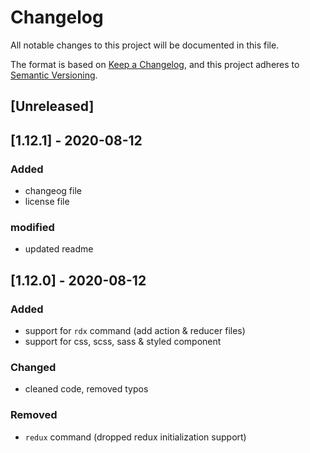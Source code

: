 # Changelog
All notable changes to this project will be documented in this file.

The format is based on [Keep a Changelog](https://keepachangelog.com/en/1.0.0/),
and this project adheres to [Semantic Versioning](https://semver.org/spec/v2.0.0.html).

## [Unreleased]

## [1.12.1] - 2020-08-12
### Added
  - changeog file
  - license file
### modified
  - updated readme

## [1.12.0] - 2020-08-12
### Added
  - support for `rdx` command (add action & reducer files)
  - support for css, scss, sass & styled component
### Changed
  - cleaned code, removed typos
### Removed
  - `redux` command (dropped redux initialization support)
